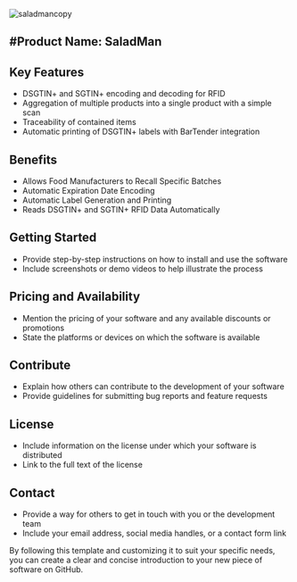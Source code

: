 ![saladmancopy](https://user-images.githubusercontent.com/84351411/216828702-7f603112-213b-40cf-8132-04558c9d2260.png)


#Product Name: SaladMan
- 

## Key Features
- DSGTIN+ and SGTIN+ encoding and decoding for RFID
- Aggregation of multiple products into a single product with a simple scan
- Traceability of contained items
- Automatic printing of DSGTIN+ labels with BarTender integration

## Benefits
- Allows Food Manufacturers to Recall Specific Batches
- Automatic Expiration Date Encoding
- Automatic Label Generation and Printing 
- Reads DSGTIN+ and SGTIN+ RFID Data Automatically

## Getting Started
- Provide step-by-step instructions on how to install and use the software
- Include screenshots or demo videos to help illustrate the process

## Pricing and Availability
- Mention the pricing of your software and any available discounts or promotions
- State the platforms or devices on which the software is available

## Contribute
- Explain how others can contribute to the development of your software
- Provide guidelines for submitting bug reports and feature requests

## License
- Include information on the license under which your software is distributed
- Link to the full text of the license

## Contact
- Provide a way for others to get in touch with you or the development team
- Include your email address, social media handles, or a contact form link

By following this template and customizing it to suit your specific needs, you can create a clear and concise introduction to your new piece of software on GitHub.
